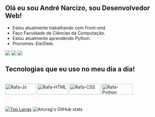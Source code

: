 ## Olá eu sou André Narcizo, sou Desenvolvedor Web!

-  Estou atualmente trabalhando com Front-end.
-  Faço Faculdade de Ciências da Computação.
-  Estou atualmente aprendendo Python.
-  Pronomes: Ele/Dele.
<div> 
  
  <a href="https://instagram.com/andre_luis_narcizo" target="_blank"><img src="https://img.shields.io/badge/-Instagram-%23E4405F?style=for-the-badge&logo=instagram&logoColor=white](https://img.shields.io/badge/Instagram-E4405F?style=for-the-badge&logo=instagram&logoColor=white)" target="_blank"></a>
  <a href = "mailto:dev.andrenarcizo@gmail.com"><img src="https://img.shields.io/badge/-Gmail-%23333?style=for-the-badge&logo=gmail&logoColor=white](https://img.shields.io/badge/Gmail-D14836?style=for-the-badge&logo=gmail&logoColor=white)" target="_blank"></a>
  <a href="https://www.linkedin.com/in/andr%C3%A9-narcizo" target="_blank"><img src="https://img.shields.io/badge/LinkedIn-0077B5?style=for-the-badge&logo=linkedin&logoColor=white)](https://img.shields.io/badge/LinkedIn-0077B5?style=for-the-badge&logo=linkedin&logoColor=white)" target="_blank"></a>
</div>

## Tecnologias que eu uso no meu dia a dia!

<div style="display: inline_block"><br>
  <img align="center" alt="Rafa-Js" height="35" width="100" src="https://img.shields.io/badge/JavaScript-F7DF1E?style=for-the-badge&logo=javascript&logoColor=black">
  <img align="center" alt="Rafa-HTML" height="35" width="100" src="https://img.shields.io/badge/HTML-239120?style=for-the-badge&logo=html5&logoColor=white">
  <img align="center" alt="Rafa-CSS" height="35" width="100" src="https://img.shields.io/badge/CSS-239120?&style=for-the-badge&logo=css3&logoColor=white">
  <img align="center" alt="Rafa-Python" height="35" width="100" src="https://img.shields.io/badge/Python-3776AB?style=for-the-badge&logo=python&logoColor=white">
</div>

#

[![Top Langs](https://github-readme-stats.vercel.app/api/top-langs/?username=anuraghazra)](https://github.com/anuraghazra/github-readme-stats)
![Anurag's GitHub stats](https://github-readme-stats.vercel.app/api?username=anuraghazra&show_icons=true&theme=highcontrast)


